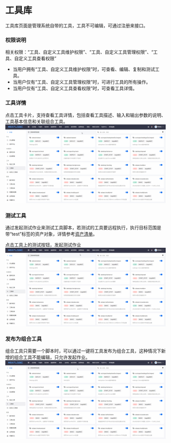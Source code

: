 # 工具库
工具库页面是管理系统自带的工具，工具不可编辑，可通过注册来接口。

### 权限说明
相关权限：“工具、自定义工具维护权限”、“工具、自定义工具管理权限”、“工具、自定义工具查看权限”
* 当用户拥有“工具、自定义工具维护权限”时，可查看、编辑、复制和测试工具。
* 当用户仅有“工具、自定义工具管理权限”时，可进行工具的所有操作。
* 当用户仅有“工具、自定义工具查看权限”时，可查看工具详情。


### 工具详情
点击工具卡片，支持查看工具详情，包括查看工具描述、输入和输出参数的说明、工具基本信息和关联组合工具。
![](images/工具库_工具详情.gif)

### 测试工具
通过发起测试作业来测试工具脚本，若测试的工具要远程执行，执行目标范围是带“test”标签的资产对象，详情参考[资产清单](../../3.配置管理/资源中心/资产清单.md)。

点击工具上的测试按钮，发起测试作业
![](images/工具库_测试.gif)

### 发布为组合工具
组合工具只需要一个脚本时，可以通过一键将工具发布为组合工具，这种情况下新增的组合工具不能编辑，只允许发起作业。
![](images/工具库_发布为组合工具.gif)